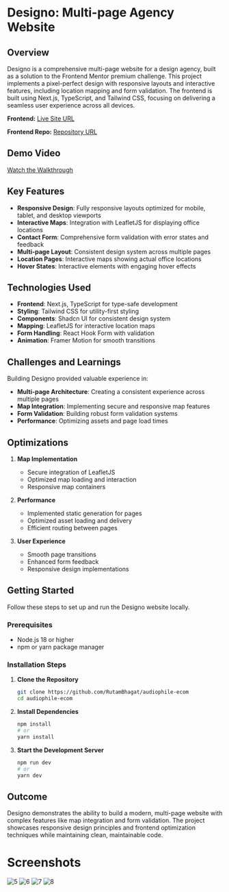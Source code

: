 # Designo: Multi-page Agency Website

## Overview

Designo is a comprehensive multi-page website for a design agency, built as a solution to the Frontend Mentor premium challenge. This project implements a pixel-perfect design with responsive layouts and interactive features, including location mapping and form validation. The frontend is built using Next.js, TypeScript, and Tailwind CSS, focusing on delivering a seamless user experience across all devices.

**Frontend:** [Live Site URL](https://audiophile-ecom-eight.vercel.app)

**Frontend Repo:** [Repository URL](https://github.com/RutamBhagat/audiophile-ecom)

## Demo Video

[Watch the Walkthrough](https://github.com/user-attachments/assets/9c60cf11-9e05-497f-99b9-20130f52a17b)

## Key Features

- **Responsive Design**: Fully responsive layouts optimized for mobile, tablet, and desktop viewports
- **Interactive Maps**: Integration with LeafletJS for displaying office locations
- **Contact Form**: Comprehensive form validation with error states and feedback
- **Multi-page Layout**: Consistent design system across multiple pages
- **Location Pages**: Interactive maps showing actual office locations
- **Hover States**: Interactive elements with engaging hover effects

## Technologies Used

- **Frontend**: Next.js, TypeScript for type-safe development
- **Styling**: Tailwind CSS for utility-first styling
- **Components**: Shadcn UI for consistent design system
- **Mapping**: LeafletJS for interactive location maps
- **Form Handling**: React Hook Form with validation
- **Animation**: Framer Motion for smooth transitions

## Challenges and Learnings

Building Designo provided valuable experience in:

- **Multi-page Architecture**: Creating a consistent experience across multiple pages
- **Map Integration**: Implementing secure and responsive map features
- **Form Validation**: Building robust form validation systems
- **Performance**: Optimizing assets and page load times

## Optimizations

1. **Map Implementation**

   - Secure integration of LeafletJS
   - Optimized map loading and interaction
   - Responsive map containers

2. **Performance**

   - Implemented static generation for pages
   - Optimized asset loading and delivery
   - Efficient routing between pages

3. **User Experience**
   - Smooth page transitions
   - Enhanced form feedback
   - Responsive design implementations

## Getting Started

Follow these steps to set up and run the Designo website locally.

### Prerequisites

- Node.js 18 or higher
- npm or yarn package manager

### Installation Steps

1. **Clone the Repository**

   ```bash
   git clone https://github.com/RutamBhagat/audiophile-ecom
   cd audiophile-ecom
   ```

2. **Install Dependencies**

   ```bash
   npm install
   # or
   yarn install
   ```

3. **Start the Development Server**
   ```bash
   npm run dev
   # or
   yarn dev
   ```

## Outcome

Designo demonstrates the ability to build a modern, multi-page website with complex features like map integration and form validation. The project showcases responsive design principles and frontend optimization techniques while maintaining clean, maintainable code.

# Screenshots

![5](https://github.com/user-attachments/assets/6b2617f7-0746-4aad-8281-4ee06c109384)
![6](https://github.com/user-attachments/assets/a3031194-bae9-463f-9f4e-e2d96816f1a5)
![7](https://github.com/user-attachments/assets/3ccfcd62-740f-46c8-bf9d-9c6150bb7011)
![8](https://github.com/user-attachments/assets/b11b8196-400c-4834-b7fe-c9562c31c95f)

